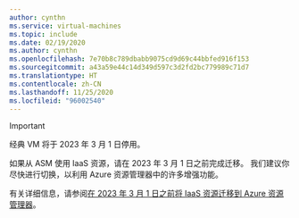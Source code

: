 ```yaml
---
author: cynthn
ms.service: virtual-machines
ms.topic: include
ms.date: 02/19/2020
ms.author: cynthn
ms.openlocfilehash: 7e70b8c789dbabb9075cd9d69c44bbfed916f153
ms.sourcegitcommit: a43a59e44c14d349d597c3d2fd2bc779989c71d7
ms.translationtype: HT
ms.contentlocale: zh-CN
ms.lasthandoff: 11/25/2020
ms.locfileid: "96002540"
---
```

> [!IMPORTANT]
> 经典 VM 将于 2023 年 3 月 1 日停用。
>
> 如果从 ASM 使用 IaaS 资源，请在 2023 年 3 月 1 日之前完成迁移。 我们建议你尽快进行切换，以利用 Azure 资源管理器中的许多增强功能。
>
> 有关详细信息，请参阅[在 2023 年 3 月 1 日之前将 IaaS 资源迁移到 Azure 资源管理器](../articles/virtual-machines/classic-vm-deprecation.md)。
> 
